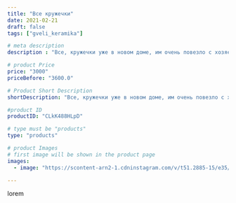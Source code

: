 ```yaml
---
title: "Все кружечки"
date: 2021-02-21
draft: false
tags: ["gveli_keramika"]

# meta description
description : "Все, кружечки уже в новом доме, им очень повезло с хозяевами. Теперь будут жить в чудесной семье @ab_8820. Живите долго и служите верой и правдой! 😊"

# product Price
price: "3000"
priceBefore: "3600.0"

# Product Short Description
shortDescription: "Все, кружечки уже в новом доме, им очень повезло с хозяевами. Теперь будут жить в чудесной семье @ab_8820. Живите долго и служите верой и правдой! 😊"

#product ID
productID: "CLkK488HLpD"

# type must be "products"
type: "products"

# product Images
# first image will be shown in the product page
images:
  - image: "https://scontent-arn2-1.cdninstagram.com/v/t51.2885-15/e35/150775166_2790435534604489_4097224545301908623_n.jpg?tp=1&_nc_ht=scontent-arn2-1.cdninstagram.com&_nc_cat=101&_nc_ohc=l2cbTtv8PfEAX-fybnu&ccb=7-4&oh=b443f7a1731d4441dd7c933e35952ff6&oe=60818FCE&_nc_sid=86f79a&ig_cache_key=MjUxNDE4MjM4NjE2ODQxMjczOQ%3D%3D.2-ccb7-4"

---
```

lorem
